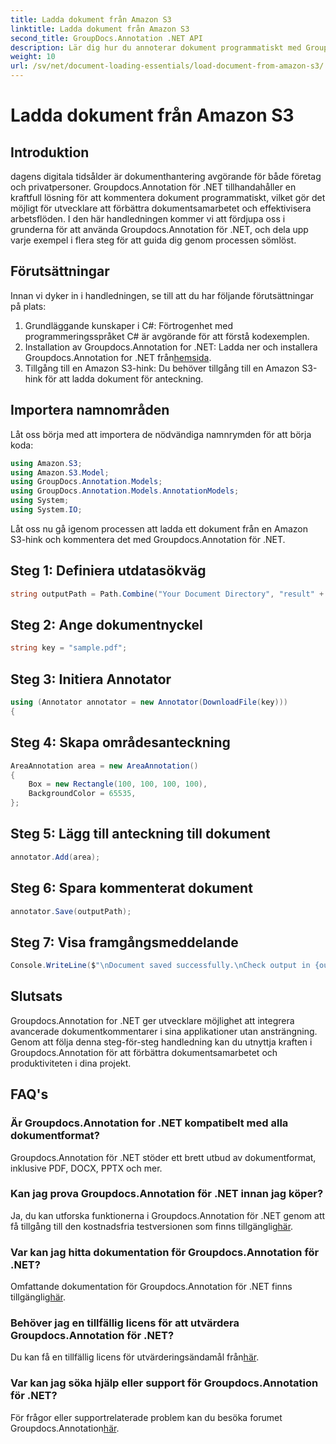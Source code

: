 ```yaml
---
title: Ladda dokument från Amazon S3
linktitle: Ladda dokument från Amazon S3
second_title: GroupDocs.Annotation .NET API
description: Lär dig hur du annoterar dokument programmatiskt med Groupdocs.Annotation for .NET. Steg-för-steg handledning för sömlös integration.
weight: 10
url: /sv/net/document-loading-essentials/load-document-from-amazon-s3/
---
```


# Ladda dokument från Amazon S3

## Introduktion
dagens digitala tidsålder är dokumenthantering avgörande för både företag och privatpersoner. Groupdocs.Annotation för .NET tillhandahåller en kraftfull lösning för att kommentera dokument programmatiskt, vilket gör det möjligt för utvecklare att förbättra dokumentsamarbetet och effektivisera arbetsflöden. I den här handledningen kommer vi att fördjupa oss i grunderna för att använda Groupdocs.Annotation för .NET, och dela upp varje exempel i flera steg för att guida dig genom processen sömlöst.
## Förutsättningar
Innan vi dyker in i handledningen, se till att du har följande förutsättningar på plats:
1. Grundläggande kunskaper i C#: Förtrogenhet med programmeringsspråket C# är avgörande för att förstå kodexemplen.
2.  Installation av Groupdocs.Annotation for .NET: Ladda ner och installera Groupdocs.Annotation for .NET från[hemsida](https://releases.groupdocs.com/annotation/net/).
3. Tillgång till en Amazon S3-hink: Du behöver tillgång till en Amazon S3-hink för att ladda dokument för anteckning.

## Importera namnområden
Låt oss börja med att importera de nödvändiga namnrymden för att börja koda:

```csharp
using Amazon.S3;
using Amazon.S3.Model;
using GroupDocs.Annotation.Models;
using GroupDocs.Annotation.Models.AnnotationModels;
using System;
using System.IO;
```


Låt oss nu gå igenom processen att ladda ett dokument från en Amazon S3-hink och kommentera det med Groupdocs.Annotation för .NET.
## Steg 1: Definiera utdatasökväg
```csharp
string outputPath = Path.Combine("Your Document Directory", "result" + Path.GetExtension("input.pdf"));
```
## Steg 2: Ange dokumentnyckel
```csharp
string key = "sample.pdf";
```
## Steg 3: Initiera Annotator
```csharp
using (Annotator annotator = new Annotator(DownloadFile(key)))
{
```
## Steg 4: Skapa områdesanteckning
```csharp
AreaAnnotation area = new AreaAnnotation()
{
    Box = new Rectangle(100, 100, 100, 100),
    BackgroundColor = 65535,
};
```
## Steg 5: Lägg till anteckning till dokument
```csharp
annotator.Add(area);
```
## Steg 6: Spara kommenterat dokument
```csharp
annotator.Save(outputPath);
```
## Steg 7: Visa framgångsmeddelande
```csharp
Console.WriteLine($"\nDocument saved successfully.\nCheck output in {outputPath}.");
```

## Slutsats
Groupdocs.Annotation for .NET ger utvecklare möjlighet att integrera avancerade dokumentkommentarer i sina applikationer utan ansträngning. Genom att följa denna steg-för-steg handledning kan du utnyttja kraften i Groupdocs.Annotation för att förbättra dokumentsamarbetet och produktiviteten i dina projekt.
## FAQ's
### Är Groupdocs.Annotation for .NET kompatibelt med alla dokumentformat?
Groupdocs.Annotation för .NET stöder ett brett utbud av dokumentformat, inklusive PDF, DOCX, PPTX och mer.
### Kan jag prova Groupdocs.Annotation för .NET innan jag köper?
 Ja, du kan utforska funktionerna i Groupdocs.Annotation för .NET genom att få tillgång till den kostnadsfria testversionen som finns tillgänglig[här](https://releases.groupdocs.com/).
### Var kan jag hitta dokumentation för Groupdocs.Annotation för .NET?
Omfattande dokumentation för Groupdocs.Annotation för .NET finns tillgänglig[här](https://tutorials.groupdocs.com/annotation/net/).
### Behöver jag en tillfällig licens för att utvärdera Groupdocs.Annotation för .NET?
 Du kan få en tillfällig licens för utvärderingsändamål från[här](https://purchase.groupdocs.com/temporary-license/).
### Var kan jag söka hjälp eller support för Groupdocs.Annotation för .NET?
 För frågor eller supportrelaterade problem kan du besöka forumet Groupdocs.Annotation[här](https://forum.groupdocs.com/c/annotation/10).